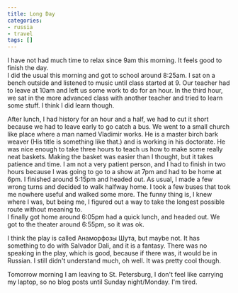 ```yaml
---
title: Long Day
categories:
- russia
- travel
tags: []
---
```

I have not had much time to relax since 9am this morning. It feels good to finish the day.<br />I did the usual this morning and got to school around 8:25am. I sat on a bench outside and listened to music until class started at 9. Our teacher had to leave at 10am and left us some work to do for an hour.  In the third hour, we sat in the more advanced class with another teacher and tried to learn some stuff. I think I did learn though.

After lunch, I had history for an hour and a half, we had to cut it short because we had to leave early to go catch a bus. We went to a small church like place where a man named Vladimir works. He is a master birch bark weaver (His title is something like that.) and is working in his doctorate. He was nice enough to take three hours to teach us how to make some really neat baskets. Making the basket was easier than I thought, but it takes patience and time. I am not a very patient person, and I had to finish in two hours because I was going to go to a show at 7pm and had to be home at 6pm. I finished around 5:15pm and headed out. As usual, I made a few wrong turns and decided to walk halfway home. I took a few buses that took me nowhere useful and walked some more. The funny thing is, I knew where I was, but being me, I figured out a way to take the longest possible route without meaning to.<br />I finally got home around 6:05pm had a quick lunch, and headed out. We got to the theater around 6:55pm, so it was ok.

I think the play is called Анаморфозы Шута, but maybe not. It has something to do with Salvador Dali, and it is a fantasy. There was no speaking in the play, which is good, because if there was, it would be in Russian. I still didn't understand much, oh well. It was pretty cool though.

Tomorrow morning I am leaving to St. Petersburg, I don't feel like carrying my laptop, so no blog posts until Sunday night/Monday. I'm tired.
